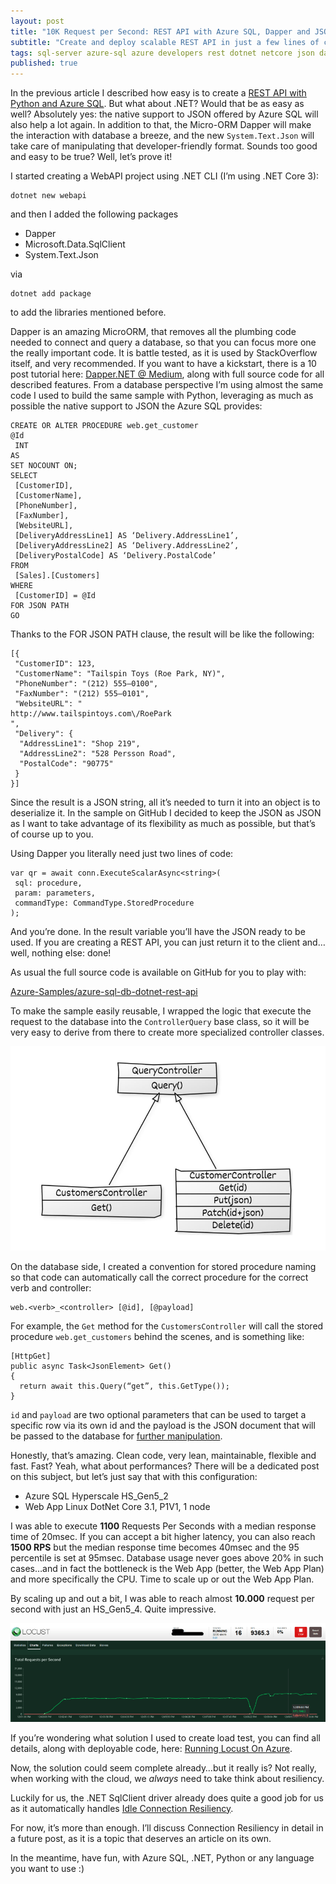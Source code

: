 ```yaml
---
layout: post
title: "10K Request per Second: REST API with Azure SQL, Dapper and JSON"
subtitle: "Create and deploy scalable REST API in just a few lines of code"
tags: sql-server azure-sql azure developers rest dotnet netcore json dapper web-api
published: true
---
```

In the previous article I described how easy is to create a [REST API with Python and Azure SQL](https://dev.to/yorek/building-rest-api-with-python-flask-and-azure-sql-18p4). But what about .NET? Would that be as easy as well? Absolutely yes: the native support to JSON offered by Azure SQL will also help a lot again. In addition to that, the Micro-ORM Dapper will make the interaction with database a breeze, and the new `System.Text.Json` will take care of manipulating that developer-friendly format. Sounds too good and easy to be true? Well, let’s prove it!

I started creating a WebAPI project using .NET CLI (I’m using .NET Core 3):

```
dotnet new webapi
```

and then I added the following packages

 - Dapper
 - Microsoft.Data.SqlClient
 - System.Text.Json

via

```
dotnet add package
```

to add the libraries mentioned before.

Dapper is an amazing MicroORM, that removes all the plumbing code needed to connect and query a database, so that you can focus more one the really important code. It is battle tested, as it is used by StackOverflow itself, and very recommended. If you want to have a kickstart, there is a 10 post tutorial here: [Dapper.NET @ Medium](https://medium.com/dapper-net), along with full source code for all described features. From a database perspective I’m using almost the same code I used to build the same sample with Python, leveraging as much as possible the native support to JSON the Azure SQL provides:

```
CREATE OR ALTER PROCEDURE web.get_customer
@Id
 INT
AS
SET NOCOUNT ON;
SELECT 
 [CustomerID], 
 [CustomerName], 
 [PhoneNumber], 
 [FaxNumber], 
 [WebsiteURL],
 [DeliveryAddressLine1] AS ‘Delivery.AddressLine1’,
 [DeliveryAddressLine2] AS ‘Delivery.AddressLine2’,
 [DeliveryPostalCode] AS ‘Delivery.PostalCode’ 
FROM 
 [Sales].[Customers] 
WHERE 
 [CustomerID] = @Id
FOR JSON PATH
GO
```

Thanks to the FOR JSON PATH clause, the result will be like the following:

```
[{
 "CustomerID": 123,
 "CustomerName": "Tailspin Toys (Roe Park, NY)",
 "PhoneNumber": "(212) 555–0100",
 "FaxNumber": "(212) 555–0101",
 "WebsiteURL": "
http://www.tailspintoys.com\/RoePark
",
 "Delivery": {
  "AddressLine1": "Shop 219",
  "AddressLine2": "528 Persson Road",
  "PostalCode": "90775"
 }
}]
```

Since the result is a JSON string, all it’s needed to turn it into an object is to deserialize it. In the sample on GitHub I decided to keep the JSON as JSON as I want to take advantage of its flexibility as much as possible, but that’s of course up to you.

Using Dapper you literally need just two lines of code:

```
var qr = await conn.ExecuteScalarAsync<string>(
 sql: procedure, 
 param: parameters, 
 commandType: CommandType.StoredProcedure
);
```

And you’re done. In the result variable you’ll have the JSON ready to be used. If you are creating a REST API, you can just return it to the client and…well, nothing else: done!

As usual the full source code is available on GitHub for you to play with:

[Azure-Samples/azure-sql-db-dotnet-rest-api](https://github.com/Azure-Samples/azure-sql-db-dotnet-rest-api)

To make the sample easily reusable, I wrapped the logic that execute the request to the database into the `ControllerQuery` base class, so it will be very easy to derive from there to create more specialized controller classes.

![](/public/images/2020-02-24/image-01.png)

On the database side, I created a convention for stored procedure naming so that code can automatically call the correct procedure for the correct verb and controller:

```
web.<verb>_<controller> [@id], [@payload]
```

For example, the `Get` method for the `CustomersController` will call the stored procedure `web.get_customers` behind the scenes, and is something like:

```
[HttpGet]
public async Task<JsonElement> Get()
{
  return await this.Query(“get”, this.GetType());
}
```

`id` and `payload` are two optional parameters that can be used to target a specific row via its own id and the payload is the JSON document that will be passed to the database for [further manipulation](https://github.com/yorek/azure-sql-db-samples/tree/master/samples/03-json-support).

Honestly, that’s amazing. Clean code, very lean, maintainable, flexible and fast. Fast? Yeah, what about performances? There will be a dedicated post on this subject, but let’s just say that with this configuration:

 - Azure SQL Hyperscale HS_Gen5_2
 - Web App Linux DotNet Core 3.1, P1V1, 1 node

I was able to execute **1100** Requests Per Seconds with a median response time of 20msec. If you can accept a bit higher latency, you can also reach **1500 RPS** but the median response time becomes 40msec and the 95 percentile is set at 95msec. Database usage never goes above 20% in such cases…and in fact the bottleneck is the Web App (better, the Web App Plan) and more specifically the CPU. Time to scale up or out the Web App Plan.

By scaling up and out a bit, I was able to reach almost **10.000** request per second with just an HS_Gen5_4. Quite impressive.

![](/public/images/2020-02-24/image-02.png)

If you’re wondering what solution I used to create load test, you can find all details, along with deployable code, here: [Running Locust On Azure](/@mauridb/running-locust-on-azure-516eb2487d18).

Now, the solution could seem complete already…but it really is? Not really, when working with the cloud, we *always* need to take think about resiliency.

Luckily for us, the .NET SqlClient driver already does quite a good job for us as it automatically handles [Idle Connection Resiliency](https://docs.microsoft.com/en-us/azure/sql-database/sql-database-connectivity-issues#net-sqlconnection-parameters-for-connection-retry).

For now, it’s more than enough. I’ll discuss Connection Resiliency in detail in a future post, as it is a topic that deserves an article on its own.

In the meantime, have fun, with Azure SQL, .NET, Python or any language you want to use :)
